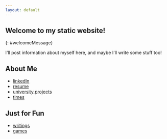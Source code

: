 ```yaml
---
layout: default
---
```

## Welcome to my static website!
{: #welcomeMessage}

I'll post information about myself here, and maybe I'll write some stuff too!

## About Me

- [linkedIn](https://www.linkedin.com/in/matthew-mcbrien-784b32116/)
- [resume](./assets/resume.pdf)
- [university projects](./university_projects.html)
- [times](https://www.tfrrs.org/athletes/5459793/Georgia_Tech/Matt_McBrien.html)

## Just for Fun

- [writings](./writings.html)
- [games](./games/games.html)

<script src="https://ajax.googleapis.com/ajax/libs/jquery/2.1.3/jquery.min.js"></script>
<script src="./js/main.js"></script>
